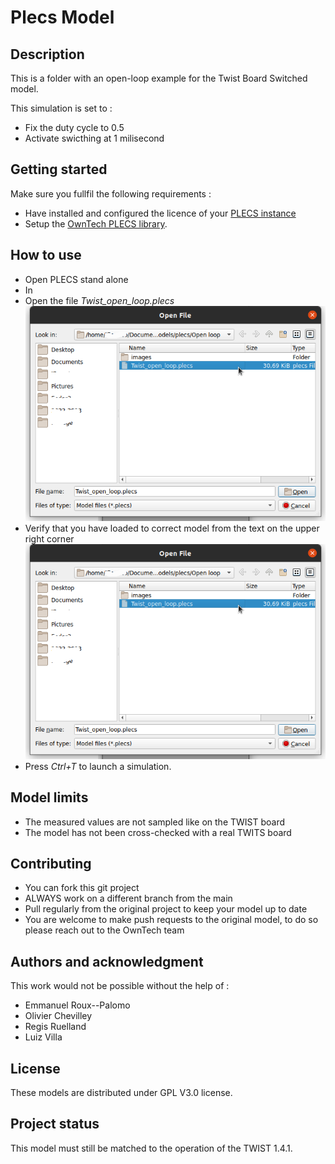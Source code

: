 # Plecs Model

## Description

This is a folder with an open-loop example for the Twist Board Switched model.

This simulation is set to :
- Fix the duty cycle to 0.5
- Activate swicthing at 1 milisecond

## Getting started

Make sure you fullfil the following requirements :

- Have installed and configured the licence of your [PLECS instance](https://docs.owntech.org/OwnModels/docs/getting_started/)
- Setup the [OwnTech PLECS library](https://docs.owntech.org/OwnModels/docs/getting_started/#getting-the-ownmodels-plecs-library).


## How to use

- Open PLECS stand alone
- In
- Open the file *Twist_open_loop.plecs*
  ![Choosing your file](images/PLECS_open_Twist_open_loop.png)
- Verify that you have loaded to correct model from the text on the upper right corner ![Open loop model initial view](images/PLECS_open_Twist_open_loop.png)
- Press *Ctrl+T* to launch a simulation.

## Model limits

- The measured values are not sampled like on the TWIST board
- The model has not been cross-checked with a real TWITS board

## Contributing

- You can fork this git project
- ALWAYS work on a different branch from the main
- Pull regularly from the original project to keep your model up to date
- You are welcome to make push requests to the original model, to do so please reach out to the OwnTech team

## Authors and acknowledgment

This work would not be possible without the help of :

- Emmanuel Roux--Palomo
- Olivier Chevilley
- Regis Ruelland
- Luiz Villa

## License

These models are distributed under GPL V3.0 license.

## Project status

This model must still be matched to the operation of the TWIST 1.4.1.

